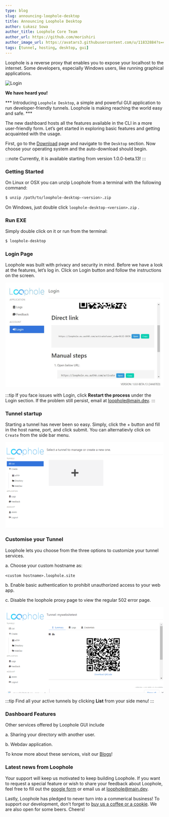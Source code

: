 ```yaml
---
type: blog
slug: announcing-loophole-desktop
title: Announcing Loophole Desktop
author: Łukasz Sowa
author_title: Loophole Core Team
author_url: https://github.com/morishiri
author_image_url: https://avatars3.githubusercontent.com/u/11832884?s=460&v=4
tags: [tunnel, hosting, desktop, gui]
---
```


Loophole is a reverse proxy that enables you to expose your localhost to the internet. Some developers, especially Windows users, like running graphical applications. 




<!-- truncate -->


![Login](https://media.giphy.com/media/h1uchvpmq4h3NiBhG1/giphy.gif)

**We have heard you!** 

*** Introducing `Loophole Desktop`, a simple and powerful GUI application to run developer-friendly tunnels. Loophole is making reaching the world easy and safe. ***


The new dashboard hosts all the features available in the CLI in a more user-friendly form. Let’s get started in exploring basic features and getting acquainted with the usage.

First, go to the [Download](/download) page and navigate to the `Desktop` section. Now choose your operating system and the auto-download should begin.

:::note
Currently, it is available starting from version 1.0.0-beta.13!
:::
### Getting  Started

On Linux or OSX you can unzip Loophole from a terminal with the following command:

 
```bash
$ unzip /path/to/loophole-desktop-<version>.zip
```

On Windows, just double click `loophole-desktop-<version>.zip` .


### Run EXE

Simply double click on it or run from the terminal:

 
```bash
$ loophole-desktop
```

### Login Page

Loophole was built with privacy and security in mind. Before we have a look at the features, let’s log in. Click on Login button and follow the instructions on the screen.

![Login](/img/blog/GUI/login_gui.jpg)


:::tip
If you face issues with Login, click **Restart the process** under the Login section. If the problem still persist, email at loophole@main.dev.
:::

### Tunnel startup

Starting a tunnel has never been so easy. Simply, click the + button and fill in the host name, port, and click submit. You can alternatievly click on `Create` from the side bar menu.

![tunnel](/img/blog/GUI/loophole_gui_1.gif)

###  Customise your Tunnel

Loophole lets you choose from the three options to customize your tunnel services.

a. Choose your custom hostname as:
 
 `<custom hostname>.loophole.site`

b. Enable basic authentication to prohibit unauthorized access to your web app.

c. Disable the loophole proxy page to view the regular 502 error page.

![custom](/img/blog/GUI/loophole_gui_2.gif)

:::tip
Find all your active tunnels by clicking **List** from your side menu!
:::


### Dashboard Features

Other services offered by Loophole GUI include 

a. Sharing your directory with another user.

b. Webdav application.

To know more about these services, visit our [Blogs](/blog)!

### Latest news from Loophole

Your support will keep us motivated to keep building Loophole. If you want to request a special feature or wish to share your feedback about Loophole, feel free to fill out the [google form](https://forms.gle/TYXKnZ8USbuox1ub8) or email us at loophole@main.dev.

Lastly, Loophole has pledged to never turn into a commerical business! To support our development, don't forget to [buy us a coffee or a cookie](https://www.buymeacoffee.com/loophole). We are also open for some beers. Cheers!